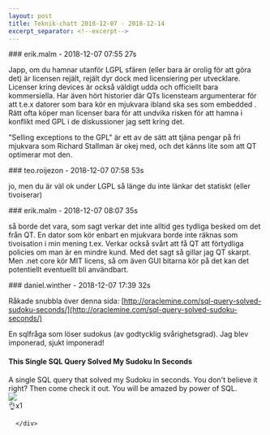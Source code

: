 ```yaml
---
layout: post
title: Teknik-chatt 2018-12-07 - 2018-12-14
excerpt_separator: <!--excerpt-->
---
```

<section class="message" markdown="1">
### erik.malm - 2018-12-07 07:55 27s

Japp, om du hamnar utanför LGPL sfären (eller bara är orolig för att göra det) är licensen rejält, rejält dyr dock med licensiering per utvecklare. Licenser kring devices är också väldigt udda och officiellt bara kommersiella. Har även hört historier där QTs licensteam argumenterar för att t.e.x datorer som bara kör en mjukvara ibland ska ses som embedded . Rätt ofta köper man licenser bara för att undvika risken för att hamna i konflikt med GPL i de diskussioner jag sett kring det.

"Selling exceptions to the GPL" är ett av de sätt att tjäna pengar på fri mjukvara som Richard Stallman är okej med, och det känns lite som att QT optimerar mot den.
</section>
<section class="message" markdown="1">
### teo.roijezon - 2018-12-07 07:58 53s

jo, men du är väl ok under LGPL så länge du inte länkar det statiskt (eller tivoiserar)
</section>
<section class="message" markdown="1">
### erik.malm - 2018-12-07 08:07 35s

så borde det vara, som sagt verkar det inte alltid ges tydliga besked om det från QT. En dator som kör enbart en mjukvara borde inte räknas som tivoisation i min mening t.ex.
Verkar också svårt att få QT att förtydliga policies om man är en mindre kund. Med det sagt så gillar jag QT skarpt.
Men .net core kör MIT licens, så om även GUI bitarna kör på det kan det potentiellt eventuellt bli användbart.
</section>
<section class="message" markdown="1">
### daniel.winther - 2018-12-07 17:39 32s

Råkade snubbla över denna sida:
[http://oraclemine.com/sql-query-solved-sudoku-seconds/](http://oraclemine.com/sql-query-solved-sudoku-seconds/)

En sqlfråga som löser sudokus (av godtycklig svårighetsgrad). Jag blev imponerad, sjukt imponerad! 

<div class="attachment"><h4>This Single SQL Query Solved My Sudoku In Seconds</h4><div class="text">A single SQL query that solved my Sudoku in seconds. You don't believe it right? Then come check it out. You will be amazed by power of SQL.</div>
<a href="http://oraclemine.com/sql-query-solved-sudoku-seconds/"><img src="http://oraclemine.com/wp-content/uploads/2018/02/This-SQL-query-solved-my-sudoku-in-seconds.jpg" fallback="This Single SQL Query Solved My Sudoku In Seconds"/></a></div>
    
<div class="reactionsDiv">
<div class="reactionDiv">
<span title="joakoles reacted this way." class="reactionSpan">
👌x1</span>
</div>
     
      </div>
    

<!--excerpt-->
</section>